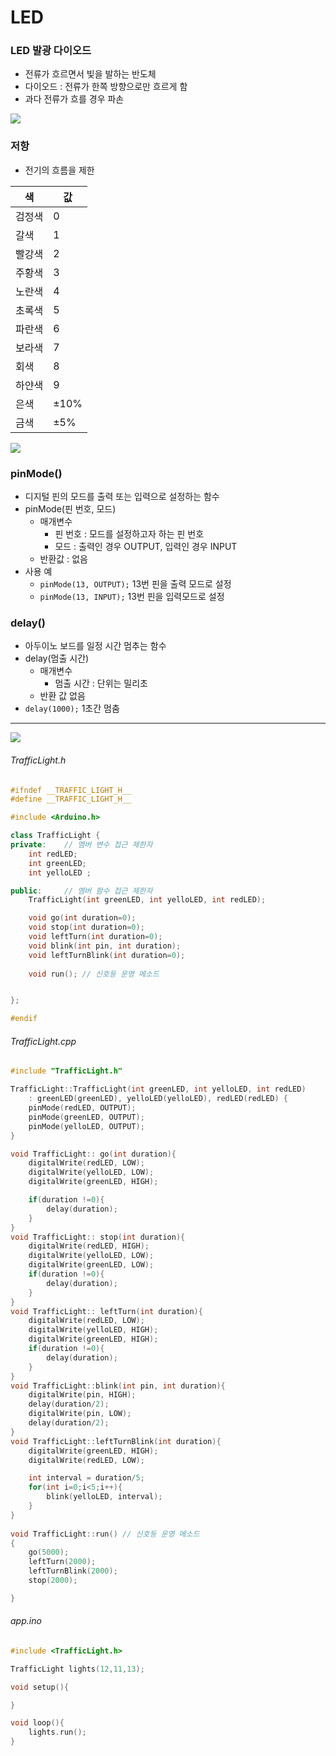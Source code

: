 # LED

### LED 발광 다이오드

- 전류가 흐르면서 빛을 발하는 반도체
- 다이오드 : 전류가 한쪽 방향으로만 흐르게 함
- 과다 전류가 흐를 경우 파손

![](https://github.com/bongwon-suh/TIL/blob/master/img/0910_1.JPG?raw=true)



### 저항

- 전기의 흐름을 제한

| 색     | 값   |
| ------ | ---- |
| 검정색 | 0    |
| 갈색   | 1    |
| 빨강색 | 2    |
| 주황색 | 3    |
| 노란색 | 4    |
| 초록색 | 5    |
| 파란색 | 6    |
| 보라색 | 7    |
| 회색   | 8    |
| 하얀색 | 9    |
| 은색   | ±10% |
| 금색   | ±5%  |

![](https://github.com/bongwon-suh/TIL/blob/master/img/0910_2.JPG?raw=true)



### pinMode()

- 디지털 핀의 모드를 출력 또는 입력으로 설정하는 함수
- pinMode(핀 번호, 모드)
  - 매개변수
    - 핀 번호 : 모드를 설정하고자 하는 핀 번호
    - 모드 : 출력인 경우 OUTPUT, 입력인 경우 INPUT
  - 반환값 : 없음
- 사용 예
  - `pinMode(13, OUTPUT);` 13번 핀을 출력 모드로 설정
  - `pinMode(13, INPUT);` 13번 핀을 입력모드로 설정



### delay()

- 아두이노 보드를 일정 시간 멈추는 함수
- delay(멈출 시간)
  - 매개변수
    - 멈출 시간 : 단위는 밀리초
  - 반환 값 없음
- `delay(1000);` 1초간 멈춤



-----------------------------

![](https://github.com/bongwon-suh/TIL/blob/master/img/0910_3.JPG?raw=true)

###### TrafficLight.h

```c++
#ifndef __TRAFFIC_LIGHT_H__
#define __TRAFFIC_LIGHT_H__

#include <Arduino.h>

class TrafficLight {
private:    // 멤버 변수 접근 제한자
    int redLED;
    int greenLED;
    int yelloLED ;

public:     // 멤버 함수 접근 제한자
    TrafficLight(int greenLED, int yelloLED, int redLED);

    void go(int duration=0);
    void stop(int duration=0);
    void leftTurn(int duration=0);
    void blink(int pin, int duration);
    void leftTurnBlink(int duration=0);
    
    void run(); // 신호등 운영 메소드


};

#endif
```



###### TrafficLight.cpp

```c++
#include "TrafficLight.h"

TrafficLight::TrafficLight(int greenLED, int yelloLED, int redLED)
    : greenLED(greenLED), yelloLED(yelloLED), redLED(redLED) {
	pinMode(redLED, OUTPUT);
    pinMode(greenLED, OUTPUT);
    pinMode(yelloLED, OUTPUT);
}

void TrafficLight:: go(int duration){
    digitalWrite(redLED, LOW);
    digitalWrite(yelloLED, LOW);
    digitalWrite(greenLED, HIGH);

    if(duration !=0){
        delay(duration);
    }
}
void TrafficLight:: stop(int duration){
    digitalWrite(redLED, HIGH);
    digitalWrite(yelloLED, LOW);
    digitalWrite(greenLED, LOW);
    if(duration !=0){
        delay(duration);
    }
}
void TrafficLight:: leftTurn(int duration){
    digitalWrite(redLED, LOW);
    digitalWrite(yelloLED, HIGH);
    digitalWrite(greenLED, HIGH);
    if(duration !=0){
        delay(duration);
    }
}
void TrafficLight::blink(int pin, int duration){
    digitalWrite(pin, HIGH);
    delay(duration/2);
    digitalWrite(pin, LOW);
    delay(duration/2);
}
void TrafficLight::leftTurnBlink(int duration){
    digitalWrite(greenLED, HIGH);
    digitalWrite(redLED, LOW);

    int interval = duration/5;
    for(int i=0;i<5;i++){
        blink(yelloLED, interval);
    }
}
    
void TrafficLight::run() // 신호등 운영 메소드
{
    go(5000);
    leftTurn(2000);
    leftTurnBlink(2000);
    stop(2000);

}
```



###### app.ino

```c++
#include <TrafficLight.h>

TrafficLight lights(12,11,13);

void setup(){

}

void loop(){
    lights.run();
}

```

